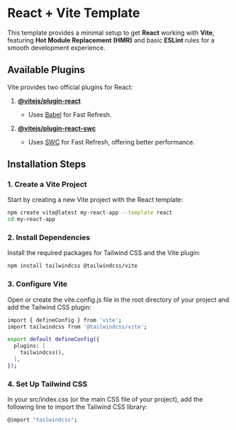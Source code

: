 # React + Vite Template

This template provides a minimal setup to get **React** working with **Vite**, featuring **Hot Module Replacement (HMR)** and basic **ESLint** rules for a smooth development experience.

## Available Plugins

Vite provides two official plugins for React:

1. **[@vitejs/plugin-react](https://github.com/vitejs/vite-plugin-react/blob/main/packages/plugin-react/README.md)**
   - Uses [Babel](https://babeljs.io/) for Fast Refresh.

2. **[@vitejs/plugin-react-swc](https://github.com/vitejs/vite-plugin-react-swc)**
   - Uses [SWC](https://swc.rs/) for Fast Refresh, offering better performance.

## Installation Steps

### 1. Create a Vite Project

Start by creating a new Vite project with the React template:

```bash
npm create vite@latest my-react-app --template react
cd my-react-app
```

### 2. Install Dependencies
Install the required packages for Tailwind CSS and the Vite plugin:
```bash
npm install tailwindcss @tailwindcss/vite
```

### 3. Configure Vite
Open or create the vite.config.js file in the root directory of your project and add the Tailwind CSS plugin:

```bash
import { defineConfig } from 'vite';
import tailwindcss from '@tailwindcss/vite';

export default defineConfig({
  plugins: [
    tailwindcss(),
  ],
});
```

### 4. Set Up Tailwind CSS
In your src/index.css (or the main CSS file of your project), add the following line to import the Tailwind CSS library:

```bash
@import "tailwindcss";
```